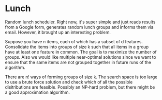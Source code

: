 Lunch
=====

Random lunch scheduler. Right now, it's super simple and just reads results from a Google form, generates random lunch groups and informs them via email. However, it brought up an interesting problem.

Suppose you have n items, each of which has a subset of d features. Consolidate the items into groups of size k such that all items in a group have at least one feature in common. The goal is to maximize the number of groups. Also we would like multiple near-optimal solutions since we want to ensure that the same items are not grouped together in future runs of the algorithm.

There are n! ways of forming groups of size k. The search space is too large to use a brute force solution and check which of all the possible disitributions are feasible. Possibly an NP-hard problem, but there might be a good approximation algorithm.
